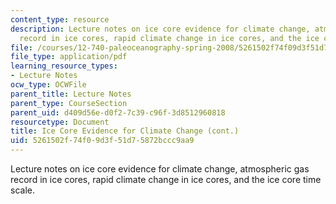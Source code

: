 ```yaml
---
content_type: resource
description: Lecture notes on ice core evidence for climate change, atmospheric gas
  record in ice cores, rapid climate change in ice cores, and the ice core time scale.
file: /courses/12-740-paleoceanography-spring-2008/5261502f74f09d3f51d75872bccc9aa9_lec08.pdf
file_type: application/pdf
learning_resource_types:
- Lecture Notes
ocw_type: OCWFile
parent_title: Lecture Notes
parent_type: CourseSection
parent_uid: d409d56e-d0f2-7c39-c96f-3d8512960818
resourcetype: Document
title: Ice Core Evidence for Climate Change (cont.)
uid: 5261502f-74f0-9d3f-51d7-5872bccc9aa9
---
```

Lecture notes on ice core evidence for climate change, atmospheric gas record in ice cores, rapid climate change in ice cores, and the ice core time scale.

